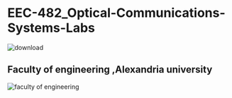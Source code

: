 # EEC-482_Optical-Communications-Systems-Labs
![download](https://github.com/user-attachments/assets/73819039-79e8-4e4c-a2df-1c7a2f48a77f)
## Faculty of engineering ,Alexandria university
![faculty of engineering](https://github.com/user-attachments/assets/d473ad14-b38f-4808-81b2-33d078cc128e)

